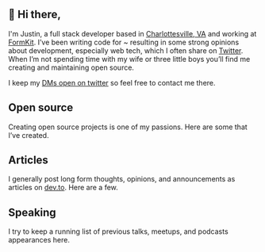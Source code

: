 ## 👋 Hi there,

I'm Justin, a full stack developer based in [Charlottesville, VA](https://www.virginia.org/places-to-visit/regions/central-virginia/charlottesville/) and working at [FormKit](https://formkit.com). I’ve been writing code for ~<year-count></year-count> resulting in some strong opinions about development, especially web tech, which I often share on [Twitter](https://twitter.com/intent/user?screen_name=jpschroeder). When I’m not spending time with my wife or three little boys you’ll find me creating and maintaining open&nbsp;source.

I keep my [DMs open on twitter](https://twitter.com/messages/compose?recipient_id=12008842) so feel free to contact me&nbsp;there.

## Open source

Creating open source projects is one of my passions. Here are some that I’ve&nbsp;created.

<project-list></project-list>

## Articles

I generally post long form thoughts, opinions, and announcements as articles on [dev.to](https://dev.to/dashboard). Here are a&nbsp;few.

<article-list></article-list>

## Speaking

I try to keep a running list of previous talks, meetups, and podcasts appearances&nbsp;here.

<speaking-list></speaking-list>
